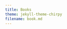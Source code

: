 ```yaml
---
title: Books
theme: jekyll-theme-chirpy
filename: book.md
--- 
```


<html lang="en">
<head>
    <meta charset="UTF-8">
    <meta name="viewport" content="width=device-width, initial-scale=1.0">
    <title>Menubar Example</title>
    <style>
        /* Basic styling for the menubar */
        body {
            font-family: Arial, sans-serif;
        }

        .navbar {
            overflow: hidden;
            background-color: #333;
        }

        .navbar a {
            float: left;
            display: block;
            color: white;
            text-align: center;
            padding: 14px 20px;
            text-decoration: none;
        }

        .navbar a:hover {
            background-color: #ddd;
            color: black;
        }

        .navbar a.active {
            background-color: #04AA6D;
            color: white;
        }

        /* Dropdown container */
        .dropdown {
            float: left;
            overflow: hidden;
        }

        .dropdown .dropbtn {
            font-size: 16px;  
            border: none;
            outline: none;
            color: white;
            padding: 14px 20px;
            background-color: inherit;
            font-family: inherit;
            margin: 0;
        }

        .navbar a, .dropdown .dropbtn {
            display: inline-block;
        }

        /* Dropdown content (hidden by default) */
        .dropdown-content {
            display: none;
            position: absolute;
            background-color: #f9f9f9;
            min-width: 160px;
            box-shadow: 0px 8px 16px 0px rgba(0,0,0,0.2);
            z-index: 1;
        }

        .dropdown-content a {
            float: none;
            color: black;
            padding: 12px 16px;
            text-decoration: none;
            display: block;
            text-align: left;
        }

        .dropdown-content a:hover {
            background-color: #ddd;
        }

        /* Show the dropdown menu on hover */
        .dropdown:hover .dropdown-content {
            display: block;
        }

        .dropdown:hover .dropbtn {
            background-color: #ddd;
            color: black;
        }
    </style>
</head>
<body>

    <div class="navbar">
        <a class="active" href="https://ray-islam.github.io/">Home</a>
        <a href="https://ray-islam.github.io/book.html">Books</a>
        <a href="https://ray-islam.github.io/conference.html">Conferences</a>
        <a href="https://ray-islam.github.io/awardsnrecognitions.html">Awards & Recognitions</a>
              
    </div>
     <p> </p>
     <p> </p>
     <p> </p>

</body>
</html>

## Books

<ul>
    <li><a href="#GenAI-book">Generative AI, Cyber Security, and Ethics 2024</a></li>
    <li><a href="#RAG-book">Retrieval-Augmented Generation (RAG): Empowering Large Language Models</a></li>
    <li><a href="#LangChain-book">LangChain Unveiled: Navigating the Future of LLM</a></li>
    <li><a href="#Satellite-book">Enhancing Satellite Security: Leveraging GenAI for Advanced Cyber Defense</a></li>
</ul>
<hr>

<h2 id="GenAI-book" style="color: green; font-size: 16px;">
    <a href="https://www.wiley.com/en-us/Generative+AI%2C+Cybersecurity%2C+and+Ethics-p-9781394279265" style="color: green; font-size: 18px;"> Islam, M. R. (2025). Generative AI, Cybersecurity, and Ethics. Wiley, USA. ISBN: 978-1-394-27926-5.</a>
</h2>

<br><img src="https://github.com/user-attachments/assets/bdddb985-46bf-4fce-995b-e0bbb86c779f" alt="Book Cover" width="200" height="300" style="margin-left: 130px;">

<ul style="color: black; font-family: 'Futura', serif; font-size: 16px;">
<b>Availabile at</b> <br>
<b>
<a href="https://www.wiley.com/en-us/Generative+AI%2C+Cybersecurity%2C+and+Ethics-p-9781394279265">Wiley</a> <br>
<a href="https://www.amazon.com/-/es/Mohammad-Rubyet-Islam/dp/1394279264">Amazon - USA</a> <br>
<a href="https://www.barnesandnoble.com/w/generative-ai-cybersecurity-and-ethics-mohammad-rubyet-islam/1145560161">Barnes & Noble</a><br>
<a href="https://www.walmart.com/ip/Generative-Ai-Cybersecurity-and-Ethics-Hardcover-9781394279265/5611129734?wmlspartner=wlpa&selectedSellerId=0&adid=222222222275611129734_148689117835_19950570663&wl0=&wl1=g&wl2=c&wl3=654444951729&wl4=pla-2072905014157&wl5=9008126&wl6=&wl7=&wl8=&wl9=pla&wl10=8175035&wl11=online&wl12=5611129734&veh=sem&gad_source=1&gclid=Cj0KCQjwzby1BhCQARIsAJ_0t5MpTzLZpX3HYziW0slNIxaKbmpr1BeDvhTAjfLZi053GMG66FnsVpwaAvZTEALw_wcB">Walmart</a><br>
<a href="https://www.thriftbooks.com/w/generative-ai-cybersecurity-and-ethics_mohammad-rubyet-islam/52953269/?srsltid=AfmBOoo9HRx8qCRBSVpOx-UMbBTGKBP4GEExsGbc9ivq88ggniYuKbZX#edition=71390965&idiq=64375017">thriftbooks</a><br>
<a href="https://www.powells.com/book/generative-ai-cybersecurity-and-ethics-9781394279265?srsltid=AfmBOopmOm7c_iJXvr9XNtWASWR8W1BzL7axcTLe7TTfby2iND-QXBrG">POWELL'S City of Books</a><br>
<a href="https://www.booktopia.com.au/generative-ai-cybersecurity-and-ethics-mohammad-rubyet-islam/book/9781394279265.html?srsltid=AfmBOop4z1lvodMY2eVFLERYlwula8T2QiXfn2b2vAC6YHbBz_85zlGq">booktopia</a><br>
<a href="https://www.booksamillion.com/p/Generative-Ai-Cybersecurity-Ethics/Mohammad-Rubyet-Islam/9781394279265?id=9192235193238">BAM! (Books-a-Million)</a><br>
<a href="https://books.google.com/books/about/Generative_AI_Cybersecurity_and_Ethics.html?id=P2iM0AEACAAJ">Google Books</a><br>
<a href="https://www.amazon.co.uk/Generative-Cybersecurity-Ethics-Mohammad-Rubyet/dp/1394279264">Amazon - UK</a> <br>
<a href="https://shopsquareone.com/shop/product/generative-ai-cybersecurity-and-ethics-by-mohammad-rubyet-islam-hardcover-indigo-chapters-indigobooks-67102a">SQUAREONE - Canada</a><br>
<a href="https://bayshoreshoppingcentre.com/whatsinstore/product/generative-ai-cybersecurity-and-ethics-by-mohammad-rubyet-islam-hardcover-indigo-chapters-coles-67102a">BAYSHORE-Canada</a><br>
<a href="https://www.adlibris.com/fi/sv/bok/generative-ai-cybersecurity-and-ethics-9781394279265">Adlibris-Sweden</a><br>
<a href="https://bookline.hu/product/home.action?_v=Islam_Mohammad_Rubyet_Generative_Ai_C&type=200&id=6645717">bookline-Hungary</a><br>
<a href="https://imusic.ca/other/9781394279265/2025-generative-ai-cybersecurity-and-ethics?srsltid=AfmBOoqV9kI00ZZbj01SrNeXRdnHLvlgfufxSr1ZLs1ysUHOyUB5rP3U">imusic-Denmark</a><br>
<a href="https://product.kyobobook.co.kr/detail/S000213270642">KYOBO Book Center - Japan</a><br>
<a href="https://www.jpc.de/jpcng/books/detail/-/art/mohammad-rubyet-islam-generative-ai-cybersecurity-and-ethics/hnum/11868304">JPC - Germany</a><br>
<a href="https://www.books.com.tw/products/F01a793309?loc=M_0007_068&srsltid=AfmBOopDLM0ddRDGJSf9rvWh2kS8zOtc9gcYq6Olp_BQyM3_bQyupbOV">Books.com.tw - Taiwan</a><br>
</b>

</ul>

<ul style="color: black; font-family: 'Futura', serif; font-size: 16px;">
<b>Endorsements</b>
</ul>

<ul style="color: black; font-family: 'Futura', serif; font-size: 16px;">
“... is an essential guide for students, providing clear explanations and practical insights into the integration of generative AI in cybersecurity...”
<b>- Dr. Peter Sandborn, Professor, Department of Mechanical Engineering, University of Maryland, College Park</b>
<br>
    <br> 

“... Dr. Islam plumbs the depth of Generative AI and ethics through the lens of a technology practitioner and recognized AI academician, energized by the moral conscience of an ethical man and a caring humanitarian. This book is a timely primer...”
<b>- David Pere, (Retired Colonel, United States Marine Corps) CEO & President, Blue Force Cyber Inc.</b>
<br>
    <br> 

“Generative AI, Cyber Security, and Ethics is a groundbreaking book that delves into three of the most relevant and pressing topics in today's technological landscape... Whether you are a seasoned professional in the tech industry or simply curious about the impact of AI on our world, this book is sure to enlighten and inspire you...”
<b>-	Dr. Christos P. Beretas, Ph.D,  Head Professor of Cyber 
Security at Innovative Knowledge Institute, France
The 100 Most powerful people in Cyber Security</b>
<br>
  <br> 
  
“This book ... offers a comprehensive exploration of their interplay in today's digital landscape, and empowers students, educators and practitioners alike...”
<b>-	Dr. Adam Lee, Associate Clinical Professor, Robert H. Smith School of Business, University of Maryland, College Park, MD</b>
<br>
  <br> 
  
“There are few disciplines that have evolved with greater velocity in the last decade, both for the better and for the worse, than Cybersecurity and Generative AI... Dr. Islam takes the first steps to bring clarity to with this work..." 
<b>-	Dr. Brian Dougherty, Vice President of Engineering, SNAPPT</b>
<br
       <br> 
"...this timely and critical book will provide a much-needed guide for those seeking to understand and navigate this new era of intelligence.” 
<b>-	Fiona J McEvoy, AI ethics writer, researcher, speaker, and thought leader | Founder, YouTheData.com | Women in AI Ethics™ – Hall of Fame </b>
<br>
   <br> 
“AI is here to stay, and the US government knows this...The U.S. White House recognizes the importance, impacts, and inherent risks associated with this perplexing topic. Fortunately, this book will be an essential resource to those responsible for taking on the ever-present cyber security threats in the midst of this emerging AI landscape..”
<b>-	Jared Linder, IT Program Manager for the Export-Import Bank of the United States</b>
<br>
   <br> 
“...Ray has put together a thoughtful and applicable work that takes a serious look at the complexity present in the intersection of AI, cybersecurity, and ethics...”
<b>-	W. Tod Newman, former Lead of Raytheon's Center for Artificial Intelligence 
and founder of Santa Cruz River Analytics</b>
<br>
 <br> 
“Cyber security is not a bolt-on activity or exercise, but an integral and initial component of any system development or modification...”
<b>-	Paul Wells, President & CEO, NETWAR Defense Corporation</b>
<br>
   <br> 

<b>About this book</b>
Generative AI, Cyber Security, and Ethics equips readers with essential skills to navigate the evolving AI and cybersecurity landscape. While GenAI drives advances in threat detection and response, it also introduces challenges like deepfake creation and ethical concerns. This book offers concise insights into AI's dual role in enabling and combating cyber threats, emphasizing responsible development and application.Through real-world examples and accessible chapters, it explores machine learning, data privacy, ethical oversight, and human-centric AI design. It also addresses financial, legal, and regulatory impacts, future challenges like accountability and consent, and the importance of interdisciplinary approaches. A vital resource for professionals, policymakers, students, and AI enthusiasts, this book bridges theory with practice in safeguarding the digital future.

<hr>

<h2 id="RAG-book" style="color: green; font-size: 16px;">
    <a href="https://www.amazon.com/dp/B0CR6GJGGL" style="color: green; font-size: 18px;"> Retrieval-Augmented Generation (RAG): Empowering Large Language Models (LLMs)</a>
</h2>

<ul style="color: black; font-family: 'Futura', serif; font-size: 16px; list-style-type: none; margin: 0; padding: 0;">
<b>About this book</b>
This book explores Retrieval-Augmented Generation (RAG), merging neural language models with advanced retrieval systems to revolutionize AI in tasks like question answering and real-time data access. By integrating dynamic data, RAG enhances accuracy, adaptability, and depth, surpassing traditional models like GPT. Designed for AI enthusiasts, researchers, and practitioners, it delves into RAG’s architecture, applications, and potential to tackle challenges like complexity and scalability, heralding a new era in AI.
</ul>

<hr>

<h2 id="LangChain-book" style="color: green; font-size: 16px;">
    <a href="https://www.amazon.com/dp/B0CPJS6WSR" style="color: green; font-size: 18px;"> LangChain Unveiled: Navigating the Future of LLM</a>
</h2>
<ul style="color: black; font-family: 'Futura', serif; font-size: 16px; list-style-type: none; margin: 0; padding: 0;">
<b>About this book</b>
LangChain Unveiled: Navigating the Future of LLM examines LangChain, an open-source platform for building applications with models like GPT-3 and GPT-4. It highlights LangChain's modular architecture, the innovative LangChain Expression Language (LCEL), and comparisons with tools like Auto-GPT. The book underscores LangChain’s impact on NLP and the importance of ethical and technical refinement.
</ul>

<hr>

<h2 id="Satellite-book" style="color: green; font-size: 16px;">
    <a href="https://www.amazon.com/dp/B0CP8K446P" style="color: green; font-size: 18px;"> Enhancing Satellite Security: Leveraging GenAI for Advanced Cyber Defense</a>
</h2>

<ul style="color: black; font-family: 'Futura', serif; font-size: 16px; list-style-type: none; margin: 0; padding: 0;">
<b>About this book</b>
Disconnected satellites face cyber risks, but Generative AI (GenAI) offers a game-changing solution. Acting as a digital guardian, GenAI can autonomously counter threats and protect these orbital assets. This eBook, "Enhancing Satellite Security: Leveraging GenAI for Advanced Cyber Defense," explores how this cutting-edge technology secures satellites against unseen dangers.
</ul>

